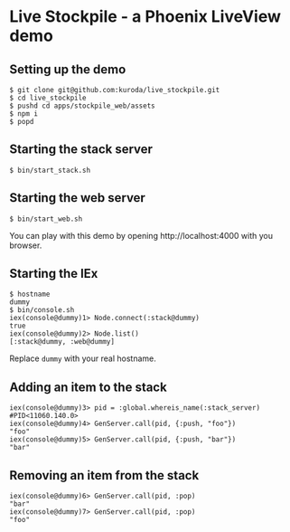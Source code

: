 # Live Stockpile - a Phoenix LiveView demo

## Setting up the demo

```
$ git clone git@github.com:kuroda/live_stockpile.git
$ cd live_stockpile
$ pushd cd apps/stockpile_web/assets
$ npm i
$ popd
```

## Starting the stack server

```
$ bin/start_stack.sh
```

## Starting the web server

```
$ bin/start_web.sh
```

You can play with this demo by opening http://localhost:4000 with you browser.

## Starting the IEx

```
$ hostname
dummy
$ bin/console.sh
iex(console@dummy)1> Node.connect(:stack@dummy)
true
iex(console@dummy)2> Node.list()
[:stack@dummy, :web@dummy]
```

Replace `dummy` with your real hostname.

## Adding an item to the stack

```
iex(console@dummy)3> pid = :global.whereis_name(:stack_server)
#PID<11060.140.0>
iex(console@dummy)4> GenServer.call(pid, {:push, "foo"})
"foo"
iex(console@dummy)5> GenServer.call(pid, {:push, "bar"})
"bar"
```

## Removing an item from the stack

```
iex(console@dummy)6> GenServer.call(pid, :pop)
"bar"
iex(console@dummy)7> GenServer.call(pid, :pop)
"foo"
```

